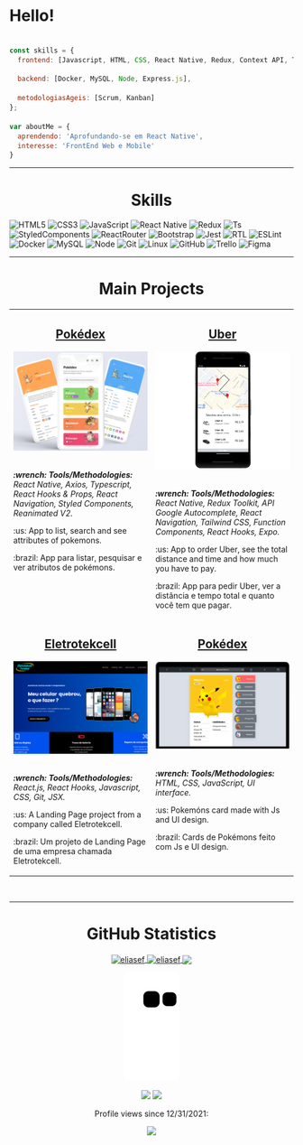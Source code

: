 # Hello!

```js

const skills = {
  frontend: [Javascript, HTML, CSS, React Native, Redux, Context API, Typescript, Git, Browser Router, RTL, Jest, Bootstrap],

  backend: [Docker, MySQL, Node, Express.js],

  metodologiasAgeis: [Scrum, Kanban]
};

var aboutMe = {
  aprendendo: 'Aprofundando-se em React Native',
  interesse: 'FrontEnd Web e Mobile'
}


```

---

<h1 align="center">Skills</h1>

![HTML5](https://img.shields.io/badge/HTML5-E34F26?style=for-the-badge&logo=html5&logoColor=white)
![CSS3](https://img.shields.io/badge/CSS3-1572B6?style=for-the-badge&logo=css3&logoColor=white)
![JavaScript](https://img.shields.io/badge/JavaScript-F7DF1E?style=for-the-badge&logo=javascript&logoColor=black)
![React Native](https://img.shields.io/badge/React_Native-20232A?style=for-the-badge&logo=react&logoColor=61DAFB)
![Redux](https://img.shields.io/badge/redux-%23593d88.svg?style=for-the-badge&logo=redux&logoColor=white)
![Ts](https://img.shields.io/badge/TypeScript-007ACC?style=for-the-badge&logo=typescript&logoColor=white)
![StyledComponents](https://img.shields.io/badge/styled--components-DB7093?style=for-the-badge&logo=styled-components&logoColor=white)
![ReactRouter](https://img.shields.io/badge/React_Router-CA4245?style=for-the-badge&logo=react-router&logoColor=white)
![Bootstrap](https://img.shields.io/badge/Bootstrap-563D7C?style=for-the-badge&logo=bootstrap&logoColor=white)
![Jest](https://img.shields.io/badge/Jest-323330?style=for-the-badge&logo=Jest&logoColor=white)
![RTL](https://img.shields.io/badge/testing%20library-323330?style=for-the-badge&logo=testing-library&logoColor=red)
![ESLint](https://img.shields.io/badge/ESLint-4B3263?style=for-the-badge&logo=eslint&logoColor=white)
![Docker](https://img.shields.io/badge/docker-%230db7ed.svg?style=for-the-badge&logo=docker&logoColor=white)
![MySQL](https://img.shields.io/badge/MySQL-005C84?style=for-the-badge&logo=mysql&logoColor=white)
![Node](https://img.shields.io/badge/Node.js-339933?style=for-the-badge&logo=nodedotjs&logoColor=white)
![Git](https://img.shields.io/badge/Git-E34F26?style=for-the-badge&logo=git&logoColor=white)
![Linux](https://img.shields.io/badge/Linux-FCC624?style=for-the-badge&logo=linux&logoColor=black)
![GitHub](https://img.shields.io/badge/github-%23121011.svg?style=for-the-badge&logo=github&logoColor=white)
![Trello](https://img.shields.io/badge/Trello-%23026AA7.svg?style=for-the-badge&logo=Trello&logoColor=white)
![Figma](https://img.shields.io/badge/figma-%23F24E1E.svg?style=for-the-badge&logo=figma&logoColor=white)
  
---

<h1 align="center">Main Projects</h1>

<div align="center">
<table>
  <tr>
   <td valign="top" width="50%">
      <h2 align="center"><a href="https://github.com/eliasef/api-pokedex">Pokédex</a></h2>
      <a href="https://github.com/eliasef/api-pokedex"><img width="100%" src="./images/projeto-de-pokedex.jpg" alt="Project-preview" /></a>
      <br>
      <br>
      <p><em><strong>:wrench: Tools/Methodologies:</strong> React Native, Axios, Typescript, React Hooks & Props, React Navigation, Styled Components, Reanimated V2.</em></p>
      <p>:us: App to list, search and see attributes of pokemons.</p>
      <p>:brazil: App para listar, pesquisar e ver atributos de pokémons.</p>
    </td>
    <td valign="top" width="50%">
      <h2 align="center"><a href="https://github.com/eliasef/uber-clone">Uber</a></h2>
      <a href="https://github.com/eliasef/uber-clone"><img width="100%" src="./images/capauber.png" alt="Project-preview" /></a>
      <br>
      <br>
      <p><em><strong>:wrench: Tools/Methodologies:</strong> React Native, Redux Toolkit, API Google Autocomplete, React Navigation, Tailwind CSS, Function Components, React Hooks, Expo. </em></p>
      <p>:us: App to order Uber, see the total distance and time and how much you have to pay.
      <p>:brazil: App para pedir Uber, ver a distância e tempo total e quanto você tem que pagar.</p>
    </td>
    </tr>
    <tr>
      <td valign="top" width="50%">
      <h2 align="center"><a href="https://www.eletrotekcellfortaleza.com.br/">Eletrotekcell</a></h2>
      <a href="https://www.eletrotekcellfortaleza.com.br/"><img width="100%" src="./images/eletrotekcell2.png" alt="Project-preview" /></a>
      <br>
      <br>
      <p><em><strong>:wrench: Tools/Methodologies:</strong> React.js, React Hooks, Javascript, CSS, Git, JSX.</em></p>
      <p>:us: A Landing Page project from a company called Eletrotekcell.</p>
      <p>:brazil: Um projeto de Landing Page de uma empresa chamada Eletrotekcell.</p>
    </td>
      <td valign="top" width="50%">
     <h2 align="center"><a href="https://eliasef.github.io/pokedex/">Pokédex</a></h2>
      <a href="https://eliasef.github.io/pokedex/"><img width="100%" src="./images/pokedex.png" alt="Project-preview" /></a>
      <br>
      <br>
      <p><em><strong>:wrench: Tools/Methodologies:</strong> HTML, CSS, JavaScript, UI interface.</em></p>
      <p>:us: Pokemóns card made with Js and UI design.</p>
      <p>:brazil: Cards de Pokémons feito com Js e UI design.</p>
    </td>

</table>
<br>
  </div>

---

<h1 align="center">GitHub Statistics</h1>

<div align="center"> 
     <a href="https://github.com/eliasef">
  <img align="center" width="400px" src="https://github-readme-stats.vercel.app/api?username=eliasef&show_icons=true&theme=react" alt="eliasef" />
</a>
<a href="https://github.com/eliasef">
  <img align="center" width="336px" src="https://github-readme-stats.vercel.app/api/top-langs/?username=eliasef&layout=compact&theme=react" alt="eliasef" />
</a>
  <a href="https://git.io/streak-stats">
    <img align="center" width="500px" src="http://github-readme-streak-stats.herokuapp.com?user=eliasef&theme=dark&date_format=M%20j%5B%2C%20Y%5D" />
  </a>
    

![Snake animation](https://github.com/rafaballerini/rafaballerini/blob/output/github-contribution-grid-snake.svg)
  </div>
  

<div align="center">
   <a href="https://www.linkedin.com/in/eliasef/" target="_blank"><img src="https://img.shields.io/badge/LinkedIn-0077B5?style=for-the-badge&logo=linkedin&logoColor=white" target="_blank"></a>
<a href = "mailto:eliasef0305@gmail.com"><img src="https://img.shields.io/badge/-Gmail-%23333?style=for-the-badge&logo=gmail&logoColor=white" target="_blank"></a>
 
<p>Profile views since 12/31/2021:</p>
    <p><img alingn="center" src="https://profile-counter.glitch.me/eliasef/count.svg"></p>
  </div>
  
   
    
 
